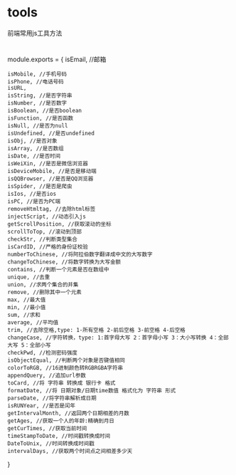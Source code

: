 # tools
前端常用js工具方法
#
module.exports = {
	isEmail, //邮箱
	
	isMobile, //手机号码
	isPhone, //电话号码
	isURL,
	isString, //是否字符串
	isNumber, //是否数字
	isBoolean, //是否boolean
	isFunction, //是否函数
	isNull, //是否为null
	isUndefined, //是否undefined
	isObj, //是否对象
	isArray, //是否数组
	isDate, //是否时间
	isWeiXin, //是否是微信浏览器
	isDeviceMobile, //是否是移动端
	isQQBrowser, //是否是QQ浏览器
	isSpider, //是否是爬虫
	isIos, //是否ios
	isPC, //是否为PC端
	removeHtmltag, //去除html标签
	injectScript, //动态引入js
	getScrollPosition, //获取滚动的坐标
	scrollToTop, //滚动到顶部
	checkStr, //判断类型集合
	isCardID, //严格的身份证校验
	numberToChinese, //将阿拉伯数字翻译成中文的大写数字
	changeToChinese, //将数字转换为大写金额
	contains, //判断一个元素是否在数组中
	unique, //去重
	union, //求两个集合的并集
	remove, //删除其中一个元素
	max, //最大值
	min, //最小值
	sum, //求和
	average, //平均值
	trim, //去除空格,type: 1-所有空格 2-前后空格 3-前空格 4-后空格
	changeCase, //字符转换，type: 1:首字母大写 2：首字母小写 3：大小写转换 4：全部大写 5：全部小写
	checkPwd, //检测密码强度
	isObjectEqual, //判断两个对象是否键值相同
	colorToRGB, //16进制颜色转RGBRGBA字符串
	appendQuery, //追加url参数
	toCard, //将 字符串 转换成 银行卡 格式
	formatDate, //将 日期对象/日期time数值 格式化为 字符串 形式
	parseDate, //将字符串解析成日期
	isRUNYear, //是否是闰年
	getIntervalMonth, //返回两个日期相差的月数
	getAges, //获取一个人的年龄:精确到月日
	getCurTimes, //获取当前时间
	timeStampToDate, //时间戳转换成时间
	DateToUnix, //时间转换成时间戳
	intervalDays, //获取两个时间点之间相差多少天
}
